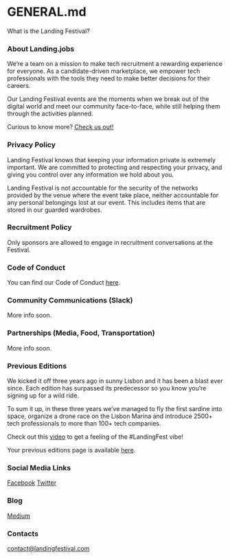 # GENERAL.md

What is the Landing Festival?

### About Landing.jobs

We’re a team on a mission to make tech recruitment a rewarding experience for everyone. As a candidate-driven marketplace, we empower tech professionals with the tools they need to make better decisions for their careers.

Our Landing Festival events are the moments when we break out of the digital world and meet our community face-to-face, while still helping them through the activities planned.

Curious to know more? [Check us out!](https://landing.jobs?utm_source=github&utm_medium=referral&utm_content=ticket&utm_campaign=festival)

### Privacy Policy

Landing Festival knows that keeping your information private is extremely important. We are committed to protecting and respecting your privacy, and giving you control over any information we hold about you.

Landing Festival is not accountable for the security of the networks provided by the venue where the event take place, neither accountable for any personal belongings lost at our event. This includes items that are stored in our guarded wardrobes. 

### Recruitment Policy

Only sponsors are allowed to engage in recruitment conversations at the Festival.

### Code of Conduct

You can find our Code of Conduct [here](https://landingfestival.com/berlin/code-of-conduct).

### Community Communications (Slack)

More info soon.

### Partnerships (Media, Food, Transportation)

More info soon.

### Previous Editions

We kicked it off three years ago in sunny Lisbon and it has been a blast ever since. Each edition has surpassed its predecessor so you know you’re signing up for a wild ride.

To sum it up, in these three years we’ve managed to fly the first sardine into space, organize a drone race on the Lisbon Marina and introduce 2500+ tech professionals to more than 100+ tech companies.

Check out this [video](https://www.youtube.com/watch?v=PD7ZFINKfUk&t=40s) to get a feeling of the #LandingFest vibe!

Your previous editions page is available [here](https://landingfestival.com/berlin/previous-editions).

### Social Media Links

[Facebook](https://www.facebook.com/LandingFestivalPage/) 
[Twitter](https://twitter.com/LandingFest)

### Blog

[Medium](https://medium.com/landingfestival)

### Contacts

contact@landingfestival.com
